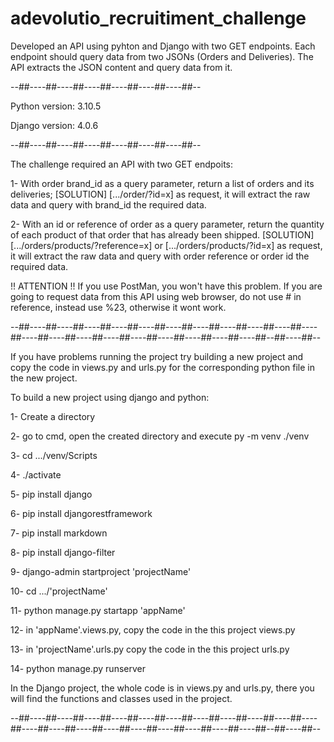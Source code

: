 # adevolutio_recruitiment_challenge
Developed an API using pyhton and Django with two GET endpoints. Each endpoint should query data from two JSONs (Orders and Deliveries). The API extracts the JSON content and query data from it.

--##----##----##----##----##----##----##--

Python version: 3.10.5

Django version: 4.0.6

--##----##----##----##----##----##----##--


The challenge required an API with two GET endpoits:

1- With order brand_id as a query parameter, return a list of orders and its deliveries; 
[SOLUTION] [.../order/?id=x] as request, it will extract the raw data and query with brand_id the required data.

2- With an id or reference of order as a query parameter, return the quantity of each product of that order that has already been shipped. 
[SOLUTION] [.../orders/products/?reference=x] or [.../orders/products/?id=x] as request, it will extract the raw data and query with order reference or order id the required data. 

!! ATTENTION !!
If you use PostMan, you won't have this problem.
If you are going to request data from this API using web browser, do not use # in reference, instead use %23, otherwise it wont work. 



--##----##----##----##----##----##----##----##----##----##----##----##----##----##----##----##----##----##----##----##----##--##----##--


If you have problems running the project try building a new project and copy the code in views.py and urls.py for the corresponding python file in the new project.

To build a new project using django and python:

1- Create a directory

2- go to cmd, open the created directory and execute py -m venv ./venv

3- cd .../venv/Scripts

4- ./activate

5- pip install django

6- pip install djangorestframework

7- pip install markdown       

8- pip install django-filter

9- django-admin startproject 'projectName'

10- cd .../'projectName'

11- python manage.py startapp 'appName'

12- in 'appName'.views.py, copy the code in the this project views.py

13- in 'projectName'.urls.py copy the code in the this project urls.py

14- python manage.py runserver


In the Django project, the whole code is in views.py and urls.py, there you will find the functions and classes used in the project.

--##----##----##----##----##----##----##----##----##----##----##----##----##----##----##----##----##----##----##----##----##--##----##--

